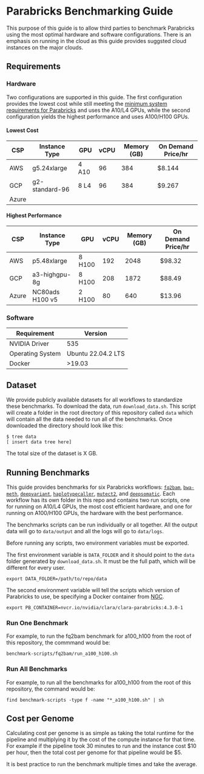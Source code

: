 # Parabricks Benchmarking Guide

This purpose of this guide is to allow third parties to benchmark Parabricks using the most optimal hardware and software configurations. There is an emphasis on running in the cloud as this guide provides suggsted cloud instances on the major clouds. 

## Requirements

### Hardware

Two configurations are supported in this guide. The first configuration provides the lowest cost while still meeting the [minimum system requirements for Parabricks](https://docs.nvidia.com/clara/parabricks/latest/gettingstarted.html#installation-requirements) and uses the A10/L4 GPUs, while the second configuration yields the highest performance and uses A100/H100 GPUs. 

#### Lowest Cost

| CSP | Instance Type | GPU | vCPU | Memory (GB) | On Demand Price/hr |
| -------- | ------- | ------- | -------- | ------- | ------- |
| AWS | g5.24xlarge | 4 A10 | 96 | 384 | $8.144 |
| GCP | g2-standard-96 | 8 L4 | 96 | 384 | $9.267 |
| Azure |  |  |  |  |  |

#### Highest Performance

| CSP | Instance Type | GPU | vCPU | Memory (GB) | On Demand Price/hr |
| -------- | ------- | ------- | -------- | ------- | ------- |
| AWS | p5.48xlarge	 | 8 H100 | 192 | 2048 | $98.32 |
| GCP | a3-highgpu-8g | 8 H100 | 208 | 1872 | $88.49 |
| Azure | NC80ads H100 v5 | 2 H100 | 80 | 640 | $13.96 |

### Software 

| Requirement | Version |
| -------- | ------- |
| NVIDIA Driver | 535 |
| Operating System | Ubuntu 22.04.2 LTS |
| Docker | >19.03 |

## Dataset 

We provide publicly available datasets for all workflows to standardize these benchmarks. To download the data, run `download_data.sh`. This script will create a folder in the root directory of this repository called `data` which will contain all the data needed to run all of the benchmarks. Once downloaded the directory should look like this: 

```
$ tree data 
[ insert data tree here]
```

The total size of the dataset is X GB. 

## Running Benchmarks 

This guide provides benchmarks for six Parabricks workflows: [`fq2bam`](https://docs.nvidia.com/clara/parabricks/latest/documentation/tooldocs/man_fq2bamfast.html), [`bwa-meth`](https://docs.nvidia.com/clara/parabricks/latest/documentation/tooldocs/man_fq2bam_meth.html), [`deepvariant`](https://docs.nvidia.com/clara/parabricks/latest/documentation/tooldocs/man_deepvariant_germline.html), [`haplotypecaller`](https://docs.nvidia.com/clara/parabricks/latest/documentation/tooldocs/man_germline.html), [`mutect2`](https://docs.nvidia.com/clara/parabricks/latest/documentation/tooldocs/man_somatic.html), and [`deepsomatic`](https://docs.nvidia.com/clara/parabricks/latest/documentation/tooldocs/man_deepsomatic.html). Each workflow has its own folder in this repo and contains two run scripts, one for running on A10/L4 GPUs, the most cost efficient hardware, and one for running on A100/H100 GPUs, the hardware with the best performance. 

The benchmarks scripts can be run individually or all together. All the output data will go to `data/output` and all the logs will go to `data/logs`. 

Before running any scripts, two environment variables must be exported. 

The first environment variable is `DATA_FOLDER` and it should point to the `data` folder generated by `download_data.sh`. It must be the full path, which will be different for every user. 

```
export DATA_FOLDER=/path/to/repo/data
```

The second environment variable will tell the scripts which version of Parabricks to use, be specifying a Docker container from [NGC](https://catalog.ngc.nvidia.com/orgs/nvidia/teams/clara/containers/clara-parabricks). 

```
export PB_CONTAINER=nvcr.io/nvidia/clara/clara-parabricks:4.3.0-1
```

### Run One Benchmark

For example, to run the fq2bam benchmark for a100_h100 from the root of this repository, the commmand would be: 

```
benchmark-scripts/fq2bam/run_a100_h100.sh 
```

### Run All Benchmarks 

For example, to run all the benchmarks for a100_h100 from the root of this repository, the command would be: 

```
find benchmark-scripts -type f -name "*_a100_h100.sh" | sh 
```

## Cost per Genome

Calculating cost per genome is as simple as taking the total runtime for the pipeline and multiplying it by the cost of the compute instance for that time. For example if the pipeline took 30 minutes to run and the instance cost $10 per hour, then the total cost per genome for that pipeline would be $5. 

It is best practice to run the benchmark multiple times and take the average. 
